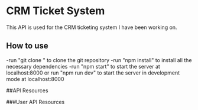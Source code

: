 # CRM Ticket System
This API is used for the CRM ticketing system I have been working on.


## How to use

-run "git clone <repository-link>" to clone the git repository
-run "npm install" to install all the necessary dependencies
-run "npm start" to start the server at localhost:8000
 or run "npm run dev" to start the server in development mode at localhost:8000

##API Resources

###User API Resources



